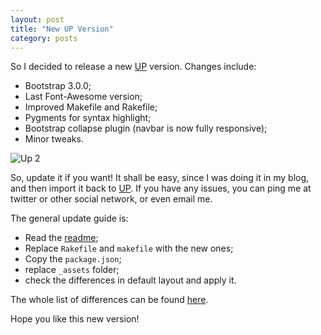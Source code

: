 ```yaml
---
layout: post
title: "New UP Version"
category: posts
---
```


So I decided to release a new [UP][1] version. Changes include:

- Bootstrap 3.0.0;
- Last Font-Awesome version;
- Improved Makefile and Rakefile;
- Pygments for syntax highlight;
- Bootstrap collapse plugin (navbar is now fully responsive);
- Minor tweaks.

![Up 2](http://f.cl.ly/items/3S2m1X2I1V0s0E2P1s38/Captura%20de%20Tela%202013-04-08%20%C3%A0s%2000.37.30.png)

So, update it if you want! It shall be easy, since I was doing it in my
blog, and then import it back to [UP][1]. If you have any issues, you can
ping me at twitter or other social network, or even email me.

The general update guide is:

- Read the [readme][2];
- Replace `Rakefile` and `makefile` with the new ones;
- Copy the `package.json`;
- replace `_assets` folder;
- check the differences in default layout and apply it.

The whole list of differences can be found [here][3].

Hope you like this new version!

[1]: https://github.com/caarlos0/up
[2]: https://github.com/caarlos0/up/blob/bs3/readme.markdown
[3]: https://github.com/caarlos0/up/compare/gh-pages...bs3


